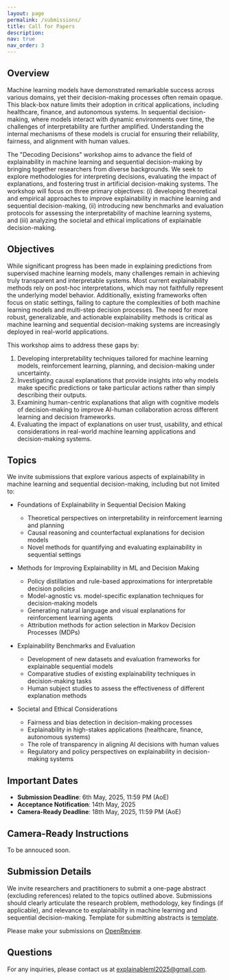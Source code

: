 ```yaml
---
layout: page
permalink: /submissions/
title: Call for Papers
description:
nav: true
nav_order: 3
---
```


## Overview

Machine learning models have demonstrated remarkable success across various domains, yet their decision-making processes often remain opaque. This black-box nature limits their adoption in critical applications, including healthcare, finance, and autonomous systems. In sequential decision-making, where models interact with dynamic environments over time, the challenges of interpretability are further amplified. Understanding the internal mechanisms of these models is crucial for ensuring their reliability, fairness, and alignment with human values.

The "Decoding Decisions" workshop aims to advance the field of explainability in machine learning and sequential decision-making by bringing together researchers from diverse backgrounds. We seek to explore methodologies for interpreting decisions, evaluating the impact of explanations, and fostering trust in artificial decision-making systems. The workshop will focus on three primary objectives: (i) developing theoretical and empirical approaches to improve explainability in machine learning and sequential decision-making, (ii) introducing new benchmarks and evaluation protocols for assessing the interpretability of machine learning systems, and (iii) analyzing the societal and ethical implications of explainable decision-making.

## Objectives

While significant progress has been made in explaining predictions from supervised machine learning models, many challenges remain in achieving truly transparent and interpretable systems. Most current explainability methods rely on post-hoc interpretations, which may not faithfully represent the underlying model behavior. Additionally, existing frameworks often focus on static settings, failing to capture the complexities of both machine learning models and multi-step decision processes. The need for more robust, generalizable, and actionable explainability methods is critical as machine learning and sequential decision-making systems are increasingly deployed in real-world applications.

This workshop aims to address these gaps by:

1. Developing interpretability techniques tailored for machine learning models, reinforcement learning, planning, and decision-making under uncertainty.
2. Investigating causal explanations that provide insights into why models make specific predictions or take particular actions rather than simply describing their outputs.
3. Examining human-centric explanations that align with cognitive models of decision-making to improve AI-human collaboration across different learning and decision frameworks.
4. Evaluating the impact of explanations on user trust, usability, and ethical considerations in real-world machine learning applications and decision-making systems.

## Topics

We invite submissions that explore various aspects of explainability in machine learning and sequential decision-making, including but not limited to:

* Foundations of Explainability in Sequential Decision Making  
  * Theoretical perspectives on interpretability in reinforcement learning and planning  
  * Causal reasoning and counterfactual explanations for decision models  
  * Novel methods for quantifying and evaluating explainability in sequential settings  

* Methods for Improving Explainability in ML and Decision Making  
  * Policy distillation and rule-based approximations for interpretable decision policies  
  * Model-agnostic vs. model-specific explanation techniques for decision-making models  
  * Generating natural language and visual explanations for reinforcement learning agents  
  * Attribution methods for action selection in Markov Decision Processes (MDPs)  

* Explainability Benchmarks and Evaluation  
  * Development of new datasets and evaluation frameworks for explainable sequential models  
  * Comparative studies of existing explainability techniques in decision-making tasks  
  * Human subject studies to assess the effectiveness of different explanation methods  

* Societal and Ethical Considerations  
  * Fairness and bias detection in decision-making processes  
  * Explainability in high-stakes applications (healthcare, finance, autonomous systems)  
  * The role of transparency in aligning AI decisions with human values  
  * Regulatory and policy perspectives on explainability in decision-making systems  

## Important Dates

* **Submission Deadline**: 6th May, 2025, 11:59 PM (AoE)  
* **Acceptance Notification**: 14th May, 2025
* **Camera-Ready Deadline**: 18th May, 2025, 11:59 PM (AoE)  

## Camera-Ready Instructions

To be annouced soon.

## Submission Details
We invite researchers and practitioners to submit a one-page abstract (excluding references) related to the topics outlined above. Submissions should clearly articulate the research problem, methodology, key findings (if applicable), and relevance to explainability in machine learning and sequential decision-making. Template for submitting abstracts is [template](https://www.overleaf.com/read/nkncsmbynzgq#287f38).

Please make your submissions on [OpenReview](https://openreview.net/group?id=computerrobotvision.org/CRV/2025/Workshop/DD-XML).
## Questions

For any inquiries, please contact us at [explainableml2025@gmail.com](mailto:explainableml2025@gmail.com).

